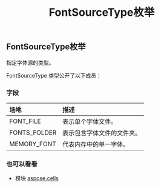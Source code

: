 ﻿---
title: FontSourceType枚举
second_title: Aspose.Cells for Python via .NET API 参考资料
description:
type: docs
weight: 2080
url: /zh/python-net/aspose.cells/fontsourcetype/
is_root: false
---
##  FontSourceType枚举
指定字体源的类型。



FontSourceType 类型公开了以下成员：

### 字段
|场地|描述|
| :- | :- |
| FONT_FILE |表示单个字体文件。|
| FONTS_FOLDER |表示包含字体文件的文件夹。|
| MEMORY_FONT |代表内存中的单一字体。|



### 也可以看看
* 模块 [aspose.cells](..)
